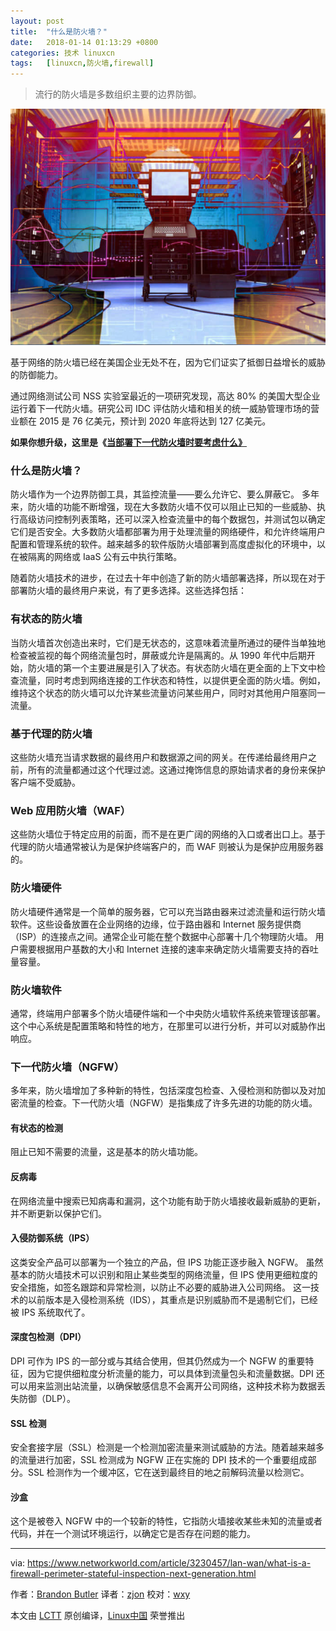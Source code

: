 ```yaml
---
layout: post
title:	"什么是防火墙？"
date:	2018-01-14 01:13:29 +0800 
categories:	技术 linuxcn 
tags:	[linuxcn,防火墙,firewall]
---
```




> 
> 流行的防火墙是多数组织主要的边界防御。
> 
> 
> 


![](/Asserts/Images/album/201801/14/011336hx3aoveat1kzcbvu.jpg)


基于网络的防火墙已经在美国企业无处不在，因为它们证实了抵御日益增长的威胁的防御能力。


通过网络测试公司 NSS 实验室最近的一项研究发现，高达 80% 的美国大型企业运行着下一代防火墙。研究公司 IDC 评估防火墙和相关的统一威胁管理市场的营业额在 2015 是 76 亿美元，预计到 2020 年底将达到 127 亿美元。


**如果你想升级，这里是《[当部署下一代防火墙时要考虑什么》](https://www.networkworld.com/article/3236448/lan-wan/what-to-consider-when-deploying-a-next-generation-firewall.html)**


### 什么是防火墙？


防火墙作为一个边界防御工具，其监控流量——要么允许它、要么屏蔽它。 多年来，防火墙的功能不断增强，现在大多数防火墙不仅可以阻止已知的一些威胁、执行高级访问控制列表策略，还可以深入检查流量中的每个数据包，并测试包以确定它们是否安全。大多数防火墙都部署为用于处理流量的网络硬件，和允许终端用户配置和管理系统的软件。越来越多的软件版防火墙部署到高度虚拟化的环境中，以在被隔离的网络或 IaaS 公有云中执行策略。


随着防火墙技术的进步，在过去十年中创造了新的防火墙部署选择，所以现在对于部署防火墙的最终用户来说，有了更多选择。这些选择包括：


### 有状态的防火墙


当防火墙首次创造出来时，它们是无状态的，这意味着流量所通过的硬件当单独地检查被监视的每个网络流量包时，屏蔽或允许是隔离的。从 1990 年代中后期开始，防火墙的第一个主要进展是引入了状态。有状态防火墙在更全面的上下文中检查流量，同时考虑到网络连接的工作状态和特性，以提供更全面的防火墙。例如，维持这个状态的防火墙可以允许某些流量访问某些用户，同时对其他用户阻塞同一流量。


### 基于代理的防火墙


这些防火墙充当请求数据的最终用户和数据源之间的网关。在传递给最终用户之前，所有的流量都通过这个代理过滤。这通过掩饰信息的原始请求者的身份来保护客户端不受威胁。


### Web 应用防火墙（WAF）


这些防火墙位于特定应用的前面，而不是在更广阔的网络的入口或者出口上。基于代理的防火墙通常被认为是保护终端客户的，而 WAF 则被认为是保护应用服务器的。


### 防火墙硬件


防火墙硬件通常是一个简单的服务器，它可以充当路由器来过滤流量和运行防火墙软件。这些设备放置在企业网络的边缘，位于路由器和 Internet 服务提供商（ISP）的连接点之间。通常企业可能在整个数据中心部署十几个物理防火墙。 用户需要根据用户基数的大小和 Internet 连接的速率来确定防火墙需要支持的吞吐量容量。


### 防火墙软件


通常，终端用户部署多个防火墙硬件端和一个中央防火墙软件系统来管理该部署。 这个中心系统是配置策略和特性的地方，在那里可以进行分析，并可以对威胁作出响应。


### 下一代防火墙（NGFW）


多年来，防火墙增加了多种新的特性，包括深度包检查、入侵检测和防御以及对加密流量的检查。下一代防火墙（NGFW）是指集成了许多先进的功能的防火墙。


#### 有状态的检测


阻止已知不需要的流量，这是基本的防火墙功能。


#### 反病毒


在网络流量中搜索已知病毒和漏洞，这个功能有助于防火墙接收最新威胁的更新，并不断更新以保护它们。


#### 入侵防御系统（IPS）


这类安全产品可以部署为一个独立的产品，但 IPS 功能正逐步融入 NGFW。 虽然基本的防火墙技术可以识别和阻止某些类型的网络流量，但 IPS 使用更细粒度的安全措施，如签名跟踪和异常检测，以防止不必要的威胁进入公司网络。 这一技术的以前版本是入侵检测系统（IDS），其重点是识别威胁而不是遏制它们，已经被 IPS 系统取代了。


#### 深度包检测（DPI）


DPI 可作为 IPS 的一部分或与其结合使用，但其仍然成为一个 NGFW 的重要特征，因为它提供细粒度分析流量的能力，可以具体到流量包头和流量数据。DPI 还可以用来监测出站流量，以确保敏感信息不会离开公司网络，这种技术称为数据丢失防御（DLP）。


#### SSL 检测


安全套接字层（SSL）检测是一个检测加密流量来测试威胁的方法。随着越来越多的流量进行加密，SSL 检测成为 NGFW 正在实施的 DPI 技术的一个重要组成部分。SSL 检测作为一个缓冲区，它在送到最终目的地之前解码流量以检测它。


#### 沙盒


这个是被卷入 NGFW 中的一个较新的特性，它指防火墙接收某些未知的流量或者代码，并在一个测试环境运行，以确定它是否存在问题的能力。




---


via: <https://www.networkworld.com/article/3230457/lan-wan/what-is-a-firewall-perimeter-stateful-inspection-next-generation.html>


作者：[Brandon Butler](https://www.networkworld.com/author/Brandon-Butler/) 译者：[zjon](https://github.com/zjon) 校对：[wxy](https://github.com/wxy)


本文由 [LCTT](https://github.com/LCTT/TranslateProject) 原创编译，[Linux中国](https://linux.cn/) 荣誉推出
